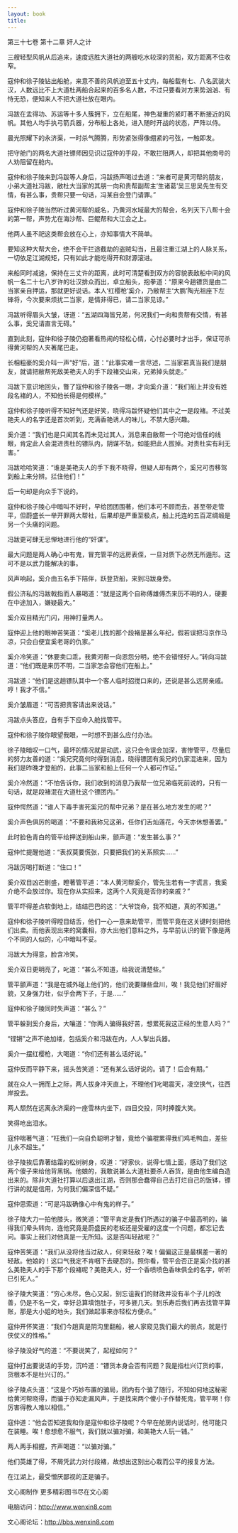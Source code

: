 ```yaml
---
layout: book
title:
---
```

第三十七卷 第十二章 奸人之计

三艘轻型风帆从后追来，速度远胜大道社的两艘吃水较深的货船，双方距离不住收窄。

寇仲和徐子陵钻出船舱，来意不善的风帆迫至五十丈内，每船载有七、八名武装大汉，人数远比不上大道杜两船合起来的百多名人数，不过只要看对方来势汹汹、有恃无恐，便知来人不把大道社放在眼内。

冯跋在孟得功、苏运等十多人簇拥下，立在船尾，神色凝重的紧盯著不断接近的风帆。其他人均手执弓箭兵器，分布船上各处，进入随时开战的状态，严阵以侍。

晨光照耀下的永济渠，一时杀气腾腾，形势紧张得像绷紧的弓弦，一触即发。

把守舱门的两名大道社镖师因见识过寇仲的手段，不敢拦阻两人，却把其他商号的人劝阻留在舱内。

寇仲和徐子陵来到冯跋等人身后，冯跋扬声喝过去道：“来者可是黄河帮的朋友，小弟大道社冯跋，敝杜大当家的其朋一向和贵帮副帮主‘生诸葛’吴三思吴先生有交情，有甚么事，贵帮只要一句话，冯某自会登门请罪。”

寇仲和徐子陵当然听过黄河帮的威名，乃黄河水域最大的帮会，名列天下八帮十会的第一帮，声势尤在海沙帮、巨鲲帮和大江会之上。

他两人虽不祀这类帮会放在心上，亦知事情大不简单。

要知这种大帮大会，绝不会干拦途截劫的盗贼勾当，且最注重江湖上的人脉关系，一切依足江湖规矩，只有如此才能吃得开和财源滚进。

来船同时减速，保持在三丈许的距离，此时可清楚看到双方的容貌表敌船中间的风帆一名二十七八岁许的壮汉排众而出，卓立船头，抱拳道：“原来今趟镖货是由二当家亲自押运，那就更好说话。本人‘红樱枪’奚介，乃敝帮主‘大鹏’陶光祖座下左锋将，今次要来烦扰二当家，是情非得已，请二当家见谅。”

冯跋听得眉头大皱，讶道：“五湖四海皆兄弟，何况我们一向和贵帮有交情，有甚么事，奚兄请直言无碍。”

直到此刻，寇仲和徐子陵仍抱著看热闹的轻松心情，心忖必要时才出手，保证可杀得黄河帮的人夹著尾巴走。

长相粗豪的奚介叫一声“好”后，道：“此事实难一言尽述，二当家若真当我们是朋友，就请把敝帮死敌美艳夫人的手下段褚交山来，兄弟掉头就走。”

冯跋下意识地回头，瞥了寇仲和徐子陵各一眼，才向奚介道：“我们船上并没有姓段名褚的人，不知他长得是何模样。”

寇仲和徐子陵听得不知好气还是好笑，晓得冯跋怀疑他们其中之一是段褚。不过美艳夫人的名字还是首次听到，充满香艳诱人的味儿，不禁大感兴趣。

奚介道：“我们也是只闻其名而未见过其人，消息来自敝帮一个可绝对信任的线眼，肯定此人会混进贵杜的镖队内，阴谋不轨，如能把此人拔掉。对贵杜实有利无害。”

冯跋哈哈笑道：“谁是美艳夫人的手下我不晓得，但疑人却有两个，奚兄可否移驾到船上来分辨。拦住他们！”

后一句却是向众手下说的。

寇仲和徐子陵心中暗叫不好时，早给团团围著，他们本可不顾而去，甚至带走管平，但蔚盛长一举开罪两大帮社，后果却是严重至极点，船上托连的五百疋绸缎是另一个头痛的问题。

冯跋更可肆无忌惮地进行他的“奸谋”。

最大问题是两人确心中有鬼，冒充管平的远房表侄，一旦对质下必然无所遁形。这可不是以武力能解决的事。

风声响起，奚介由五名手下陪伴，跃登货船，来到冯跋身旁。

假公济私的冯跋戟指而人暴喝道：“就是这两个自称傅雄傅杰来历不明的人，硬要在中途加入，嫌疑最大。”

奚介双目精光门闪，用神打量两人。

寇仲迎上他的眼神苦笑道：“奚老儿找的那个段褚是甚么年纪，假若误把冯京作马凉，只会白便宜奚老哥的仇家。”

奚介冷笑道：“休要卖口乖，我黄河帮一向恩怨分明，绝不会错怪好人。”转向冯跋道：“他们既是来历不明，二当家怎会容他们在船上。”

冯跋道：“他们是这趟镖队其中一个客人临时招搅口来的，还说是甚么远房亲戚。哼！我才不信。”

奚介皱眉道：“可否把贵客请出来说话。”

冯跋点头答应，自有手下应命入舱找管平。

寇仲和徐子陵你眼望我眼，一时想不到甚么应付办法。

徐子陵暗叹一口气，最坏的情况就是动武，这只会令误会加深，害惨管平，尽量后的努力友善的道：“奚兄究竟何时得到消息，晓得镖团有奚兄的仇家混进来，因为我们是昨晚才登船的，此事二当家和船上任何一个人都可作证。”

奚介冷然道：“不怕告诉你，我们收到的消息乃我帮一位兄弟临死前说的，只有一句话，就是段褚混在大道杜这个镖团内。”

寇仲愕然道：“谁人下毒手害死奚兄的帮中兄弟？是在甚么地方发生的呢？”

奚介声色俱厉的喝道：“不要和我称兄这弟，任你们舌灿莲花，今天亦休想善罢。”

此时脸色青白的管平给押送到船山来，颤声道：“发生甚么事？”

寇仲忙提醒他道：“表叔莫要慌张，只要把我们的关系照实……”

冯跋厉喝打断道：“住口！”

奚介双目凶芒剧盛，瞪著管平道：“本人黄河帮奚介，管先生若有一字谎言，我奚介绝不会放过你。现在你从实招来，这两个人究竟是否你的亲戚？”

管平吓得差点软倒地上，结结巴巴的这：“大爷饶命，我不知道，真的不知道。”

寇仲和徐子陵听得瞠目结舌，他们一心一意来助管平，而管平竟在这关键时刻把他们出卖。而他表现出来的窝囊相，亦大出他们意料之外，与早前认识的管下像是两个不同的人似的，心中暗叫不妥。

冯跋大为得意，脸含冷笑。

奚介双日更明亮了，叱道：“甚么不知道，给我说清楚些。”

管平颤声道：“我是在城外碰上他们的，他们说要赚些盘川，唉！我见他们好眉好貌，又身强力壮，似乎会两下子，于是……”

寇仲和徐子陵同时失声道：“甚么？”

管平躲到奚介身后，大嚷道：“你两人骗得我好苦，想累死我这正经的生意人吗？”

“铿锵”之声不绝加缕，包括奚介和冯跋在内，人人掣出兵器。

奚介一摆红樱枪，大喝道：“你们还有甚么话好说。”

寇仲反而平静下来，摇头苦笑道：“还有某么话好说的。请了！后会有期。”

就在众人一拥而上之际，两人拔身冲天直上，不理他们叱喝震天，凌空换气，往西岸投去。

两人颓然在远离永济渠的一座雪林内坐下，四目交投，同时捧腹大笑。

笑得呛出泪水。

寇仲喘著气道：“枉我们一向自负聪明才智，竟给个骗棍累得我们鸡毛鸭血，差些儿永不超生。”

徐子陵挨后靠著结霜的松树树身，叹道：“好家伙，说得七情上面，感动了我们这两个傻子来给他背黑锅。他娘的，我敢说甚么大道社要杀人吞货，是由他生编白造出来的。除非大道社打算以后退出江湖，否则那会蠢得自己去打烂自己的饭钵，镖行讲的就是信用，为何我们偏深信不疑。”

寇仲思索道：“可是冯跋确像心中有鬼的样子。”

徐子陵大力一拍他膝头，微笑道：“管平肯定是我们所遇过的骗子中最高明的，骗得我们晕头转向，连他究竟是蔚盛民的老板还是受雇的这度一个问题，都忘记去问。事实上我们对他真是一无所知。这是否叫轻敌呢？”

寇仲苦笑道：“我们从没将他当过敌人，何来轻敌？唉！偏偏这正是最棋差一著的轻敌。他娘的！这口气我定不肯咽下去硬忍的。照你看，管平会否正是奚介找的甚么美艳夫人的手下那个段褚呢？美艳夫人，好一个香喷喷色香味俱全的名字，听听巳引死人。”

徐子陵大笑道：“穷心未尽，色心又起，别忘诅我们的财政并没有半个子儿的改善，仍是不名一文，幸好总算填饱肚子，可多捱几天。到乐寿后我们再去找管平算账，那是大小姐的地头，我们做起事来亦轻松方便点。”

寇仲开怀笑道：“我们今趟真是阴沟里翻船，被人家窥见我们最大的弱点，就是行侠仗义的性格。”

徐子陵没好气的道：“不要说笑了，起程如何？”

寇仲打出要说话的手势，沉吟道：“镖货本身会否有问题？我是指杜兴订货的事，货根本不是杜兴订的。”

徐子陵点头道：“这是个巧妙布置的骗局，团内有个骗了随行，不知如何地这秘密给黄河帮晓得，而骗于亦知走漏风声，于是找来两个傻小子作替死鬼，管平啊！你厉害得教人难以相信。”

寇仲道：“他会否知道我和你是寇仲和徐子陵呢？今早在舱房内说话时，他可能只在装睡。唉！愈想愈不服气，我们就以骗对骗，和美艳大人玩一铺。”

两人两手相握，齐声喝道：“以骗对骗。”

他们英雄了得，不屑凭武力对付段褚，故想出这别出心栽而公平的报复方法。

在江湖上，最受憎厌鄙视的正是骗子。

文心阁制作 更多精彩图书尽在文心阁

电脑访问：http://www.wenxin8.com

文心阁论坛：http://bbs.wenxin8.com